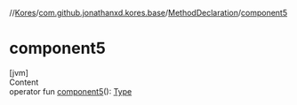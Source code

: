 //[Kores](../../index.md)/[com.github.jonathanxd.kores.base](../index.md)/[MethodDeclaration](index.md)/[component5](component5.md)



# component5  
[jvm]  
Content  
operator fun [component5](component5.md)(): [Type](https://docs.oracle.com/javase/8/docs/api/java/lang/reflect/Type.html)  



